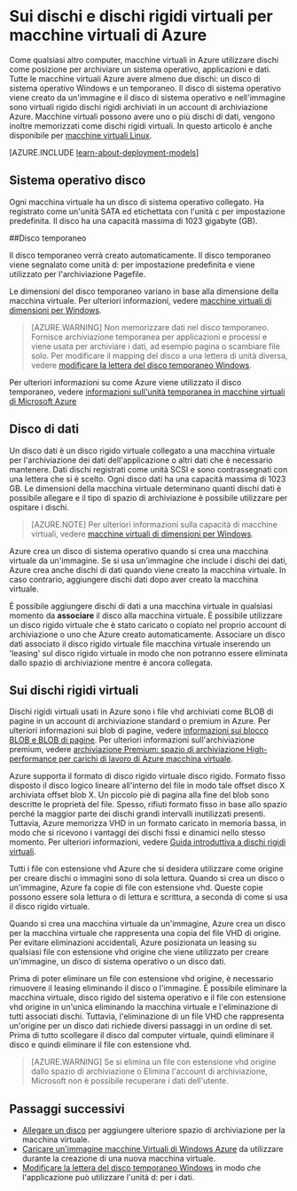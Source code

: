 <properties
    pageTitle="Sui dischi e dischi rigidi virtuali per macchine virtuali Windows | Microsoft Azure"
    description="Informazioni sui concetti di base di dischi e macchine virtuali dischi rigidi virtuali per Windows Azure."
    services="virtual-machines-windows"
    documentationCenter=""
    authors="cynthn"
    manager="timlt"
    editor="tysonn"
    tags="azure-resource-manager,azure-service-management"/>

<tags
    ms.service="virtual-machines-windows"
    ms.workload="infrastructure-services"
    ms.tgt_pltfrm="vm-windows"
    ms.devlang="na"
    ms.topic="article"
    ms.date="09/27/2016"
    ms.author="cynthn"/>

# <a name="about-disks-and-vhds-for-azure-virtual-machines"></a>Sui dischi e dischi rigidi virtuali per macchine virtuali di Azure

Come qualsiasi altro computer, macchine virtuali in Azure utilizzare dischi come posizione per archiviare un sistema operativo, applicazioni e dati. Tutte le macchine virtuali Azure avere almeno due dischi: un disco di sistema operativo Windows e un temporaneo. Il disco di sistema operativo viene creato da un'immagine e il disco di sistema operativo e nell'immagine sono virtuali rigido dischi rigidi archiviati in un account di archiviazione Azure. Macchine virtuali possono avere uno o più dischi di dati, vengono inoltre memorizzati come dischi rigidi virtuali. In questo articolo è anche disponibile per [macchine virtuali Linux](virtual-machines-linux-about-disks-vhds.md).

[AZURE.INCLUDE [learn-about-deployment-models](../../includes/learn-about-deployment-models-both-include.md)]



## <a name="operating-system-disk"></a>Sistema operativo disco

Ogni macchina virtuale ha un disco di sistema operativo collegato. Ha registrato come un'unità SATA ed etichettata con l'unità c per impostazione predefinita. Il disco ha una capacità massima di 1023 gigabyte (GB). 

##<a name="temporary-disk"></a>Disco temporaneo

Il disco temporaneo verrà creato automaticamente. Il disco temporaneo viene segnalato come unità d: per impostazione predefinita e viene utilizzato per l'archiviazione Pagefile. 

Le dimensioni del disco temporaneo variano in base alla dimensione della macchina virtuale. Per ulteriori informazioni, vedere [macchine virtuali di dimensioni per Windows](virtual-machines-windows-sizes.md).

>[AZURE.WARNING] Non memorizzare dati nel disco temporaneo. Fornisce archiviazione temporanea per applicazioni e processi e viene usata per archiviare i dati, ad esempio pagina o scambiare file solo. Per modificare il mapping del disco a una lettera di unità diversa, vedere [modificare la lettera del disco temporaneo Windows](virtual-machines-windows-classic-change-drive-letter.md).

Per ulteriori informazioni su come Azure viene utilizzato il disco temporaneo, vedere [informazioni sull'unità temporanea in macchine virtuali di Microsoft Azure](https://blogs.msdn.microsoft.com/mast/2013/12/06/understanding-the-temporary-drive-on-windows-azure-virtual-machines/)

## <a name="data-disk"></a>Disco di dati

Un disco dati è un disco rigido virtuale collegato a una macchina virtuale per l'archiviazione dei dati dell'applicazione o altri dati che è necessario mantenere. Dati dischi registrati come unità SCSI e sono contrassegnati con una lettera che si è scelto.  Ogni disco dati ha una capacità massima di 1023 GB. Le dimensioni della macchina virtuale determinano quanti dischi dati è possibile allegare e il tipo di spazio di archiviazione è possibile utilizzare per ospitare i dischi.

>[AZURE.NOTE] Per ulteriori informazioni sulla capacità di macchine virtuali, vedere [macchine virtuali di dimensioni per Windows](virtual-machines-windows-sizes.md).

Azure crea un disco di sistema operativo quando si crea una macchina virtuale da un'immagine. Se si usa un'immagine che include i dischi dei dati, Azure crea anche dischi di dati quando viene creato la macchina virtuale. In caso contrario, aggiungere dischi dati dopo aver creato la macchina virtuale.

È possibile aggiungere dischi di dati a una macchina virtuale in qualsiasi momento da **associare** il disco alla macchina virtuale. È possibile utilizzare un disco rigido virtuale che è stato caricato o copiato nel proprio account di archiviazione o uno che Azure creato automaticamente. Associare un disco dati associato il disco rigido virtuale file macchina virtuale inserendo un 'leasing' sul disco rigido virtuale in modo che non potranno essere eliminata dallo spazio di archiviazione mentre è ancora collegata.

## <a name="about-vhds"></a>Sui dischi rigidi virtuali

Dischi rigidi virtuali usati in Azure sono i file vhd archiviati come BLOB di pagine in un account di archiviazione standard o premium in Azure. Per ulteriori informazioni sui blob di pagine, vedere [informazioni sui blocco BLOB e BLOB di pagine](https://msdn.microsoft.com/library/ee691964.aspx). Per ulteriori informazioni sull'archiviazione premium, vedere [archiviazione Premium: spazio di archiviazione High-performance per carichi di lavoro di Azure macchina virtuale](../storage/storage-premium-storage.md).

Azure supporta il formato di disco rigido virtuale disco rigido. Formato fisso disposto il disco logico lineare all'interno del file in modo tale offset disco X archiviata offset blob X. Un piccolo piè di pagina alla fine del blob sono descritte le proprietà del file. Spesso, rifiuti formato fisso in base allo spazio perché la maggior parte dei dischi grandi intervalli inutilizzati presenti. Tuttavia, Azure memorizza VHD in un formato caricato in memoria bassa, in modo che si ricevono i vantaggi dei dischi fissi e dinamici nello stesso momento. Per ulteriori informazioni, vedere [Guida introduttiva a dischi rigidi virtuali](https://technet.microsoft.com/library/dd979539.aspx).

Tutti i file con estensione vhd Azure che si desidera utilizzare come origine per creare dischi o immagini sono di sola lettura. Quando si crea un disco o un'immagine, Azure fa copie di file con estensione vhd. Queste copie possono essere sola lettura o di lettura e scrittura, a seconda di come si usa il disco rigido virtuale.

Quando si crea una macchina virtuale da un'immagine, Azure crea un disco per la macchina virtuale che rappresenta una copia del file VHD di origine. Per evitare eliminazioni accidentali, Azure posizionata un leasing su qualsiasi file con estensione vhd origine che viene utilizzato per creare un'immagine, un disco di sistema operativo o un disco dati.

Prima di poter eliminare un file con estensione vhd origine, è necessario rimuovere il leasing eliminando il disco o l'immagine. È possibile eliminare la macchina virtuale, disco rigido del sistema operativo e il file con estensione vhd origine in un'unica eliminando la macchina virtuale e l'eliminazione di tutti associati dischi. Tuttavia, l'eliminazione di un file VHD che rappresenta un'origine per un disco dati richiede diversi passaggi in un ordine di set. Prima di tutto scollegare il disco dal computer virtuale, quindi eliminare il disco e quindi eliminare il file con estensione vhd.

>[AZURE.WARNING] Se si elimina un file con estensione vhd origine dallo spazio di archiviazione o Elimina l'account di archiviazione, Microsoft non è possibile recuperare i dati dell'utente.



## <a name="next-steps"></a>Passaggi successivi
-  [Allegare un disco](virtual-machines-windows-attach-disk-portal.md) per aggiungere ulteriore spazio di archiviazione per la macchina virtuale.
-  [Caricare un'immagine macchine Virtuali di Windows Azure](virtual-machines-windows-upload-image.md) da utilizzare durante la creazione di una nuova macchina virtuale.
-  [Modificare la lettera del disco temporaneo Windows](virtual-machines-windows-classic-change-drive-letter.md) in modo che l'applicazione può utilizzare l'unità d: per i dati.
